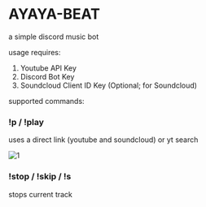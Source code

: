# AYAYA-BEAT
a simple discord music bot

usage requires:
1. Youtube API Key
2. Discord Bot Key
3. Soundcloud Client ID Key (Optional; for Soundcloud)

supported commands:



### !p / !play
uses a direct link (youtube and soundcloud) or yt search

![1](https://github.com/bobbaID/AYAYA-BEAT/assets/122269172/5563779f-378d-4f25-b463-4bf25cd132a3)
### !stop / !skip / !s 
stops current track
